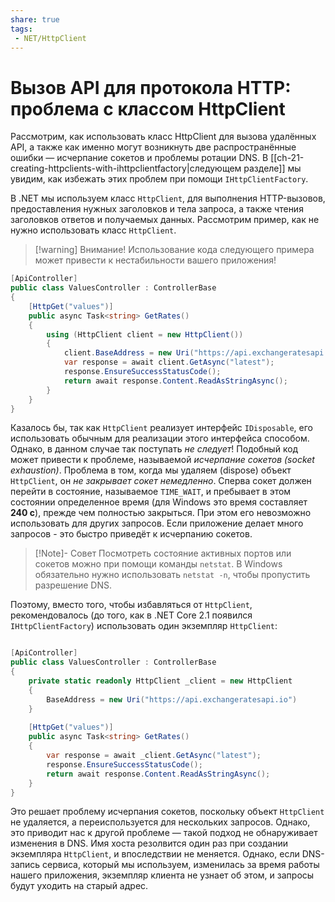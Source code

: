 ```yaml
---
share: true
tags:
 - NET/HttpClient
---
```

# Вызов API для протокола HTTP: проблема с классом HttpClient
Рассмотрим, как использовать класс HttpClient для вызова удалённых API, а также как именно могут возникнуть две распространённые ошибки — исчерпание сокетов и проблемы ротации DNS. В [[ch-21-creating-httpclients-with-ihttpclientfactory|следующем разделе]] мы увидим, как избежать этих проблем при помощи `IHttpClientFactory`.

В .NET мы используем класс `HttpClient`, для выполнения HTTP-вызовов, предоставления нужных заголовков и тела запроса, а также чтения заголовков ответов и получаемых данных.
Рассмотрим пример, как не нужно использовать класс `HttpClient`.
> [!warning] Внимание!
> Использование кода следующего примера может привести к нестабильности вашего приложения!

```csharp
[ApiController]
public class ValuesController : ControllerBase
{
	[HttpGet("values")]
	public async Task<string> GetRates()
	{
		using (HttpClient client = new HttpClient())
		{
			client.BaseAddress = new Uri("https://api.exchangeratesapi.io");
			var response = await client.GetAsync("latest");
			response.EnsureSuccessStatusCode();
			return await response.Content.ReadAsStringAsync();
		}
	}
}
```
Казалось бы, так как `HttpClient` реализует интерфейс `IDisposable`, его использовать обычным для реализации этого интерфейса способом. Однако, в данном случае так поступать *не следует*! Подобный код может привести к проблеме, называемой *исчерпание сокетов (socket exhaustion)*. Проблема в том, когда мы удаляем (dispose) объект `HttpClient`, он *не закрывает сокет немедленно*. Сперва сокет должен перейти в состояние, называемое `TIME_WAIT`, и пребывает в этом состоянии определенное время (для Windows это время составляет **240 с**), прежде чем полностью закрыться. При этом его невозможно использовать для других запросов.
Если приложение делает много запросов - это быстро приведёт к исчерпанию сокетов.
> [!Note]- Совет
> Посмотреть состояние активных портов или сокетов можно при помощи команды `netstat`. В Windows обязательно нужно использовать `netstat -n`, чтобы пропустить разрешение DNS.

Поэтому, вместо того, чтобы избавляться от `HttpClient`, рекомендовалось (до того, как в .NET Core 2.1 появился `IHttpClientFactory`) использовать один экземпляр `HttpClient`:
```csharp

[ApiController]
public class ValuesController : ControllerBase
{
	private static readonly HttpClient _client = new HttpClient
	{
		BaseAddress = new Uri("https://api.exchangeratesapi.io")
	}
	
	[HttpGet("values")]
	public async Task<string> GetRates()
	{
		var response = await _client.GetAsync("latest");
		response.EnsureSuccessStatusCode();
		return await response.Content.ReadAsStringAsync();
	}
}
```
Это решает проблему исчерпания сокетов, поскольку объект `HttpClient` не удаляется, а переиспользуется для нескольких запросов.
Однако, это приводит нас к другой проблеме — такой подход не обнаруживает изменения в DNS. Имя хоста резолвится один раз при создании экземпляра `HttpClient`, и впоследствии не меняется. Однако, если DNS-запись сервиса, который мы используем, изменилась за время работы нашего приложения, экземпляр клиента не узнает об этом, и запросы будут уходить на старый адрес.
